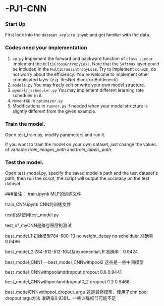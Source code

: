 # -PJ1-CNN
### Start Up

First look into the `dataset_explore.ipynb` and get familiar with the data.

### Codes need your implementation

1. `op.py` 
   Implement the forward and backward function of `class Linear`
   Implement the `MultiCrossEntropyLoss`. Note that the `Softmax` layer could be included in the `MultiCrossEntropyLoss`.
   Try to implement `conv2D`, do not worry about the efficiency.
   You're welcome to implement other complicated layer (e.g.  ResNet Block or Bottleneck)
2. `models.py` You may freely edit or write your own model structure.
3. `mynn/lr_scheduler.py` You may implement different learning rate scheduler in it.
4. `MomentGD` in `optimizer.py`
5. Modifications in `runner.py` if needed when your model structure is slightly different from the given example.


### Train the model.

Open test_train.py, modify parameters and run it.

If you want to train the model on your own dataset, just change the values of variable *train_images_path* and *train_labels_path*

### Test the model.

Open test_model.py, specify the saved model's path and the test dataset's path, then run the script, the script will output the accuracy on the test dataset.



###备注：
train.ipynb MLP的训练文件

train_CNN.ipynb CNN的训练文件

test仍然使用test_model.py

test_of_myCNN是催卷积层的测试

best_model_1:初始模型784-600-10 no weight_decay no schelduer  准确率0.9496

best_model_2:784-512-512-10以及exponentialLR 准确率：0.9424

best_model_CNN1---best_model_CNNwithpool2  这些是一些中间模型

best_model_CNNwithpoolanddropout  dropout 0.8  0.9441

best_model_CNNwithpoolanddropout0_2 dropout 0.2 0.9466

best_modelCNNwithpool_dropout_argu 这是最终模型，使用了cnn pool dropout argu方法 准确率0.9381。一些训练细节可能不足
